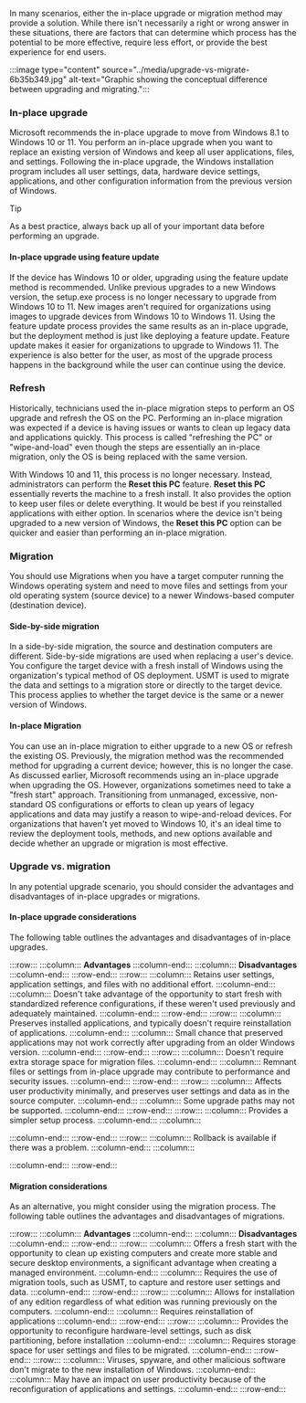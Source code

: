 In many scenarios, either the in-place upgrade or migration method may provide a solution. While there isn't necessarily a right or wrong answer in these situations, there are factors that can determine which process has the potential to be more effective, require less effort, or provide the best experience for end users.

:::image type="content" source="../media/upgrade-vs-migrate-6b35b349.jpg" alt-text="Graphic showing the conceptual difference between upgrading and migrating.":::


### In-place upgrade

Microsoft recommends the in-place upgrade to move from Windows 8.1 to Windows 10 or 11. You perform an in-place upgrade when you want to replace an existing version of Windows and keep all user applications, files, and settings. Following the in-place upgrade, the Windows installation program includes all user settings, data, hardware device settings, applications, and other configuration information from the previous version of Windows.

> [!TIP]
> As a best practice, always back up all of your important data before performing an upgrade.

#### In-place upgrade using feature update

If the device has Windows 10 or older, upgrading using the feature update method is recommended. Unlike previous upgrades to a new Windows version, the setup.exe process is no longer necessary to upgrade from Windows 10 to 11. New images aren't required for organizations using images to upgrade devices from Windows 10 to Windows 11. Using the feature update process provides the same results as an in-place upgrade, but the deployment method is just like deploying a feature update. Feature update makes it easier for organizations to upgrade to Windows 11. The experience is also better for the user, as most of the upgrade process happens in the background while the user can continue using the device.

### Refresh

Historically, technicians used the in-place migration steps to perform an OS upgrade and refresh the OS on the PC. Performing an in-place migration was expected if a device is having issues or wants to clean up legacy data and applications quickly. This process is called "refreshing the PC" or "wipe-and-load" even though the steps are essentially an in-place migration, only the OS is being replaced with the same version.

With Windows 10 and 11, this process is no longer necessary. Instead, administrators can perform the **Reset this PC** feature. **Reset this PC** essentially reverts the machine to a fresh install. It also provides the option to keep user files or delete everything. It would be best if you reinstalled applications with either option. In scenarios where the device isn't being upgraded to a new version of Windows, the **Reset this PC** option can be quicker and easier than performing an in-place migration.

### Migration

You should use Migrations when you have a target computer running the Windows operating system and need to move files and settings from your old operating system (source device) to a newer Windows-based computer (destination device).

#### Side-by-side migration

In a side-by-side migration, the source and destination computers are different. Side-by-side migrations are used when replacing a user's device. You configure the target device with a fresh install of Windows using the organization's typical method of OS deployment. USMT is used to migrate the data and settings to a migration store or directly to the target device. This process applies to whether the target device is the same or a newer version of Windows.

#### In-place Migration

You can use an in-place migration to either upgrade to a new OS or refresh the existing OS. Previously, the migration method was the recommended method for upgrading a current device; however, this is no longer the case. As discussed earlier, Microsoft recommends using an in-place upgrade when upgrading the OS. However, organizations sometimes need to take a "fresh start" approach. Transitioning from unmanaged, excessive, non-standard OS configurations or efforts to clean up years of legacy applications and data may justify a reason to wipe-and-reload devices. For organizations that haven't yet moved to Windows 10, it's an ideal time to review the deployment tools, methods, and new options available and decide whether an upgrade or migration is most effective.

### Upgrade vs. migration

In any potential upgrade scenario, you should consider the advantages and disadvantages of in-place upgrades or migrations.

#### In-place upgrade considerations

The following table outlines the advantages and disadvantages of in-place upgrades.

:::row:::
  :::column:::
    **Advantages**
  :::column-end:::
  :::column:::
    **Disadvantages**
  :::column-end:::
:::row-end:::
:::row:::
  :::column:::
    Retains user settings, application settings, and files with no additional effort.
  :::column-end:::
  :::column:::
    Doesn't take advantage of the opportunity to start fresh with standardized reference configurations, if these weren't used previously and adequately maintained.
  :::column-end:::
:::row-end:::
:::row:::
  :::column:::
    Preserves installed applications, and typically doesn't require reinstallation of applications.
  :::column-end:::
  :::column:::
    Small chance that preserved applications may not work correctly after upgrading from an older Windows version.
  :::column-end:::
:::row-end:::
:::row:::
  :::column:::
    Doesn't require extra storage space for migration files.
  :::column-end:::
  :::column:::
    Remnant files or settings from in-place upgrade may contribute to performance and security issues.
  :::column-end:::
:::row-end:::
:::row:::
  :::column:::
    Affects user productivity minimally, and preserves user settings and data as in the source computer.
  :::column-end:::
  :::column:::
    Some upgrade paths may not be supported.
  :::column-end:::
:::row-end:::
:::row:::
  :::column:::
    Provides a simpler setup process.
  :::column-end:::
  :::column:::
    
  :::column-end:::
:::row-end:::
:::row:::
  :::column:::
    Rollback is available if there was a problem.
  :::column-end:::
  :::column:::
    
  :::column-end:::
:::row-end:::


#### Migration considerations

As an alternative, you might consider using the migration process. The following table outlines the advantages and disadvantages of migrations.

:::row:::
  :::column:::
    **Advantages**
  :::column-end:::
  :::column:::
    **Disadvantages**
  :::column-end:::
:::row-end:::
:::row:::
  :::column:::
    Offers a fresh start with the opportunity to clean up existing computers and create more stable and secure desktop environments, a significant advantage when creating a managed environment.
  :::column-end:::
  :::column:::
    Requires the use of migration tools, such as USMT, to capture and restore user settings and data.
  :::column-end:::
:::row-end:::
:::row:::
  :::column:::
    Allows for installation of any edition regardless of what edition was running previously on the computers.
  :::column-end:::
  :::column:::
    Requires reinstallation of applications
  :::column-end:::
:::row-end:::
:::row:::
  :::column:::
    Provides the opportunity to reconfigure hardware-level settings, such as disk partitioning, before installation
  :::column-end:::
  :::column:::
    Requires storage space for user settings and files to be migrated.
  :::column-end:::
:::row-end:::
:::row:::
  :::column:::
    Viruses, spyware, and other malicious software don't migrate to the new installation of Windows.
  :::column-end:::
  :::column:::
    May have an impact on user productivity because of the reconfiguration of applications and settings.
  :::column-end:::
:::row-end:::
